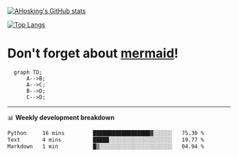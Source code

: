 [![AHosking's GitHub stats](https://github-readme-stats.vercel.app/api?username=ahosking&count_private=true&show_icons=true&theme=onedark&hide_rank=true&include_all_commits=true)](https://github.com/ahosking)

[![Top Langs](https://github-readme-stats.vercel.app/api/top-langs/?username=ahosking&layout=compact&theme=onedark)](https://github.com/ahosking)


# Don't forget about [mermaid](https://github.blog/2022-02-14-include-diagrams-markdown-files-mermaid/)!

```mermaid
  graph TD;
      A-->B;
      A-->C;
      B-->D;
      C-->D;
```
-------

📊 **Weekly development breakdown**

<!--START_SECTION:waka-->

```txt
Python     16 mins         ██████████████████▓░░░░░░   75.30 %
Text       4 mins          █████░░░░░░░░░░░░░░░░░░░░   19.77 %
Markdown   1 min           █▒░░░░░░░░░░░░░░░░░░░░░░░   04.94 %
```

<!--END_SECTION:waka-->
